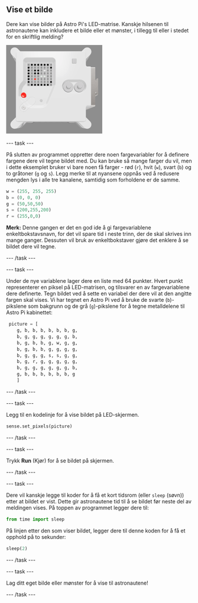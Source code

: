 ## Vise et bilde

Dere kan vise bilder på Astro Pi's LED-matrise. Kanskje hilsenen til astronautene kan inkludere et bilde eller et mønster, i tillegg til eller i stedet for en skriftlig melding?

![A screenshot of the emulator window showing the Flight Unit with the LED matrix displaying a picture of the Flight Unit itself](images/fu-pic.png)

--- task ---

På slutten av programmet oppretter dere noen fargevariabler for å definere fargene dere vil tegne bildet med. Du kan bruke så mange farger du vil, men i dette eksemplet bruker vi bare noen få farger - rød (`r`), hvit (`w`), svart (`b`) og to gråtoner (`g` og `s`). Legg merke til at nyansene oppnås ved å redusere mengden lys i alle tre kanalene, samtidig som forholdene er de samme.

```python
w = (255, 255, 255)
b = (0, 0, 0)
g = (50,50,50)
s = (200,255,200)
r = (255,0,0)
```

**Merk:** Denne gangen er det en god ide å gi fargevariablene enkeltbokstavsnavn, for det vil spare tid i neste trinn, der de skal skrives inn mange ganger. Dessuten vil bruk av enkeltbokstaver gjøre det enklere å se bildet dere vil tegne.

--- /task ---

--- task ---



Under de nye variablene lager dere en liste med 64 punkter. Hvert punkt representerer en piksel på LED-matrisen, og tilsvarer en av fargevariablene dere definerte. Tegn bildet ved å sette en variabel der dere vil at den angitte fargen skal vises. Vi har tegnet en Astro Pi ved å bruke de svarte (`b`)-pikslene som bakgrunn og de grå (`g`)-pikslene for å tegne metalldelene til Astro Pi kabinettet:

```python
 picture = [
    g, b, b, b, b, b, b, g,
    b, g, g, g, g, g, g, b,
    b, g, b, b, g, w, g, g,
    b, g, b, b, g, g, g, g,
    b, g, g, g, s, s, g, g,
    b, g, r, g, g, g, g, g,
    b, g, g, g, g, g, g, b,
    g, b, b, b, b, b, b, g
    ]
```
--- /task ---

--- task ---

Legg til en kodelinje for å vise bildet på LED-skjermen.

```python
sense.set_pixels(picture)
```

--- /task ---

--- task ---

Trykk **Run** (Kjør) for å se bildet på skjermen.

--- /task ---

--- task ---

Dere vil kanskje legge til koder for å få et kort tidsrom (eller `sleep` (søvn)) etter at bildet er vist. Dette gir astronautene tid til å se bildet før neste del av meldingen vises. På toppen av programmet legger dere til:

```python
from time import sleep
```

På linjen etter den som viser bildet, legger dere til denne koden for å få et opphold på to sekunder:

```python
sleep(2)
```

--- /task ---

--- task ---

Lag ditt eget bilde eller mønster for å vise til astronautene!

--- /task ---
